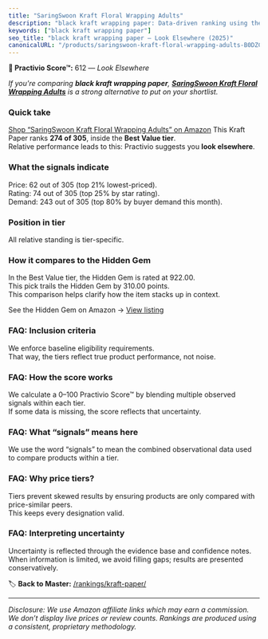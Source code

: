 ```yaml
---
title: "SaringSwoon Kraft Floral Wrapping Adults"
description: "black kraft wrapping paper: Data-driven ranking using the Practivio Score™. Positioned by quality, value, demand, findability, momentum."
keywords: ["black kraft wrapping paper"]
seo_title: "black kraft wrapping paper — Look Elsewhere (2025)"
canonicalURL: "/products/saringswoon-kraft-floral-wrapping-adults-B0DZCPSBDF/"
---
```


**🚫 Practivio Score™:** 612 — _Look Elsewhere_


*If you're comparing **black kraft wrapping paper**, **[SaringSwoon Kraft Floral Wrapping Adults](https://www.amazon.com/dp/B0DZCPSBDF?tag=practivio-20)** is a strong alternative to put on your shortlist.*
### Quick take
[Shop “SaringSwoon Kraft Floral Wrapping Adults” on Amazon](https://www.amazon.com/dp/B0DZCPSBDF?tag=practivio-20)
This Kraft Paper ranks **274 of 305**, inside the **Best Value tier**.  
Relative performance leads to this: Practivio suggests you **look elsewhere**.

### What the signals indicate
Price: 62 out of 305 (top 21% lowest-priced).  
Rating: 74 out of 305 (top 25% by star rating).  
Demand: 243 out of 305 (top 80% by buyer demand this month).

### Position in tier
All relative standing is tier-specific.

### How it compares to the Hidden Gem
In the Best Value tier, the Hidden Gem is rated at 922.00.  
This pick trails the Hidden Gem by 310.00 points.  
This comparison helps clarify how the item stacks up in context.  

See the Hidden Gem on Amazon → [View listing](https://www.amazon.com/dp/B0C24QVJVF?tag=practivio-20)

### FAQ: Inclusion criteria
We enforce baseline eligibility requirements.  
That way, the tiers reflect true product performance, not noise.

### FAQ: How the score works
We calculate a 0–100 Practivio Score™ by blending multiple observed signals within each tier.  
If some data is missing, the score reflects that uncertainty.

### FAQ: What “signals” means here
We use the word “signals” to mean the combined observational data used to compare products within a tier.

### FAQ: Why price tiers?
Tiers prevent skewed results by ensuring products are only compared with price-similar peers.  
This keeps every designation valid.

### FAQ: Interpreting uncertainty
Uncertainty is reflected through the evidence base and confidence notes.  
When information is limited, we avoid filling gaps; results are presented conservatively.


🏷️ **Back to Master:** [/rankings/kraft-paper/](/rankings/kraft-paper/)

---
_Disclosure: We use Amazon affiliate links which may earn a commission. We don’t display live prices or review counts. Rankings are produced using a consistent, proprietary methodology._
